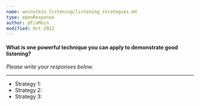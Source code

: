```yaml
---
name: weinstein_listening/listening_strategies.md
type: openResponse
author: @TiaMoin
modified: Oct 2022
---
```


#### What is one powerful technique you can apply to demonstrate good listening?

_Please write your responses below._

---

- Strategy 1:
- Strategy 2:
- Strategy 3:
